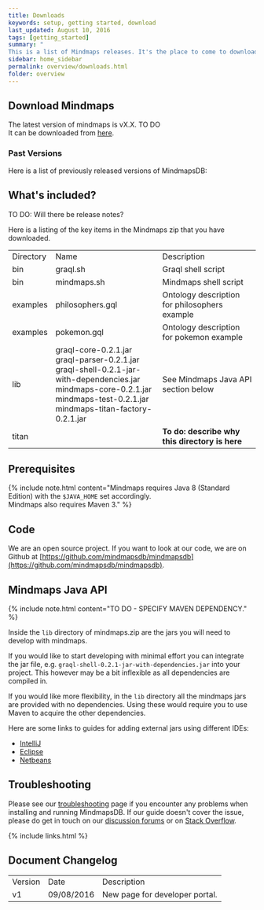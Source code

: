 ```yaml
---
title: Downloads
keywords: setup, getting started, download
last_updated: August 10, 2016
tags: [getting_started]
summary: "
This is a list of Mindmaps releases. It's the place to come to download the most recent versions of MindmapsDB."
sidebar: home_sidebar
permalink: overview/downloads.html
folder: overview
---
```



## Download Mindmaps

The latest version of mindmaps is vX.X.  TO DO  
It can be downloaded from [here](http://mindmaps.io/download/mindmaps-0.2.1.zip).


### Past Versions
Here is a list of previously released versions of MindmapsDB:

## What's included?
TO DO: Will there be release notes?

Here is a listing of the key items in the Mindmaps zip that you have downloaded.

<table>
    <tr>
        <td>Directory</td>
        <td>Name</td>
        <td>Description</td>        
    </tr>
    <tr>
        <td>bin</td>
        <td>graql.sh</td>
        <td>Graql shell script</td>        
    </tr>
    <tr>
        <td>bin</td>
        <td>mindmaps.sh</td>
        <td>Mindmaps shell script</td>        
    </tr>    
    <tr>
        <td>examples</td>
        <td>philosophers.gql</td>
        <td>Ontology description for philosophers example</td>        
    </tr>
    <tr>
        <td>examples</td>
        <td>pokemon.gql</td>
        <td>Ontology description for pokemon example</td>        
    </tr>
    <tr>
        <td>lib</td>
        <td>graql-core-0.2.1.jar <br />   
        graql-parser-0.2.1.jar  <br />
        graql-shell-0.2.1-jar-with-dependencies.jar  <br />
        mindmaps-core-0.2.1.jar  <br />
        mindmaps-test-0.2.1.jar  <br />
        mindmaps-titan-factory-0.2.1.jar <br />
        </td>        
        <td>See Mindmaps Java API section below</td>
    </tr>
    <tr>
        <td>titan</td>
        <td></td>
        <td><strong>To do: describe why this directory is here</strong></td>        
    </tr>    
</table>

## Prerequisites

{% include note.html content="Mindmaps requires Java 8 (Standard Edition) with the `$JAVA_HOME` set accordingly.   
Mindmaps also requires Maven 3." %}

## Code
We are an open source project. If you want to look at our code, we are on Github at [https://github.com/mindmapsdb/mindmapsdb](https://github.com/mindmapsdb/mindmapsdb).


## Mindmaps Java API


{% include note.html content="TO DO - SPECIFY MAVEN DEPENDENCY." %}

Inside the `lib` directory of mindmaps.zip are the jars you will need to
develop with mindmaps.

If you would like to start developing with minimal effort you can integrate the jar file, e.g.
`graql-shell-0.2.1-jar-with-dependencies.jar` into your project. This however
may be a bit inflexible as all dependencies are compiled in.

If you would like more flexibility, in the `lib` directory all the mindmaps
jars are provided with no dependencies. Using these would require you to use
Maven to acquire the other dependencies.

Here are some links to guides for adding external jars using different IDEs:

- [IntelliJ](https://www.jetbrains.com/help/idea/2016.1/configuring-module-dependencies-and-libraries.html)
- [Eclipse](http://www.tutorialspoint.com/eclipse/eclipse_java_build_path.htm)
- [Netbeans](http://oopbook.com/java-classpath-2/classpath-in-netbeans/)

## Troubleshooting
Please see our [troubleshooting](troubleshooting.html) page if you encounter any problems when installing and running MindmapsDB. If our guide doesn't cover the issue, please do get in touch on our [discussion forums](http://discuss.mindmaps.io) or on [Stack Overflow](http://www.stackoverflow.com).

{% include links.html %}

## Document Changelog  

<table>
    <tr>
        <td>Version</td>
        <td>Date</td>
        <td>Description</td>        
    </tr>
    <tr>
        <td>v1</td>
        <td>09/08/2016</td>
        <td>New page for developer portal.</td>        
    </tr>

</table>
